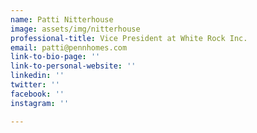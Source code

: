 ```yaml
---
name: Patti Nitterhouse
image: assets/img/nitterhouse
professional-title: Vice President at White Rock Inc.
email: patti@pennhomes.com
link-to-bio-page: ''
link-to-personal-website: ''
linkedin: ''
twitter: ''
facebook: ''
instagram: ''

---
```

